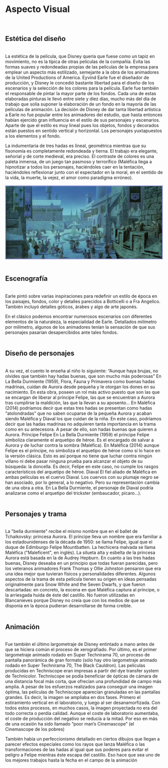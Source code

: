 # Aspecto Visual
<br>

## Estética del diseño
<br>
La estética de la película, que Disney quería que fuese como un tapiz en movimiento, no es la típica de otras películas de la compañía. Evita las formas suaves y redondeadas propias de las películas de la empresa para emplear un aspecto más estilizado, semejante a la obra de los animadores de la United Productions of America.
Eyvind Earle fue el diseñador de producción, y Disney le concedió bastante libertad para el diseño de los escenarios y la selección de los colores para la película. Earle fue también el responsable de pintar la mayor parte de los fondos. Cada una de estas elaboradas pinturas le llevó entre siete y diez días, mucho más del día de trabajo que solía suponer la elaboración de un fondo en la mayoría de las películas de animación. La decisión de Disney de dar tanta libertad artística a Earle no fue popular entre los animadores del estudio, que hasta entonces habían ejercido gran influencia en el estilo de sus personajes y escenarios.
Aparte de que el estilo es muy lineal pues los objetos, fondos y decorados están puestos en sentido vertical y horizontal. Los personajes yuxtapuestos a los elementos y el fondo.

La indumentaria de tres hadas es lineal, geométrica mientras que su fisonomía es completamente redondeada y tierna.
El trabajo  era elegante, señorial y de corte medieval, era preciso.
El contraste de colores es una paleta inmensa, de un juego tan pasmoso y terrorífico (Maléfica llega a hipnotizar a todos los personajes, haciéndoles caer en la tentación, haciéndoles reflexionar junto con el espectador en la moral, en el sentido de la vida, la muerte, la vejez, el amor como paradigma erróneo).  
<br>
<img title = 'imagen' alt = 'aqui un imagen' src = 'images/13disney.jpg'>  
<br>

## Escenografía
<br>
Earle pintó sobre varias inspiraciones para redefinir un estilo de época en los paisajes, fondos, color y detalles parecidos a Botticelli o a Fra Angelico. También incluyó detalles góticos, árabes y algo de arte japonés.

En el clásico podemos encontrar numerosos escenarios con diferentes elementos de la naturaleza, la especialidad de Earle. Detallados milímetro por milímetro, algunos de los animadores tenían la sensación de que sus personajes pasarían desapercibidos ante tales fondos.  
<br>

## Diseño de personajes
<br>
A su vez, el cuento le enseña al niño lo siguiente: “Aunque haya brujas, no olvides que también hay hadas buenas, que son mucho más poderosas”
En La Bella Durmiente (1959), Flora, Fauna y Primavera como buenas hadas madrinas, cuidan de Aurora desde pequeña y le otorgan los dones en su nacimiento. En esta obra, poseen un rol más activo puesto que son las que se encargan de liberar al príncipe Felipe, las que se encuentran a Aurora tras cumplirse la maldición, las que la llevan a su aposento… En Maléfica (2014) podríamos decir que estas tres hadas se presentan como hadas “atolondradas” que no saben ocuparse de la pequeña Aurora y acaban siendo Maléfica y Diaval los que cuidan de la niña. En este caso, podríamos decir que las hadas madrinas no adquieren tanta importancia en la trama como en su antecesora. A pesar de ello, son hadas buenas que quieren a Aurora.
Príncipe Felipe En La Bella Durmiente (1959) el príncipe Felipe simboliza claramente el arquetipo de héroe. Es el encargado de salvar a Aurora y de luchar contra la sombra (Maléfica). En Maléfica (2014) aunque Felipe es el príncipe, no simboliza el arquetipo de héroe como sí lo hace en la versión clásica. Esto es así porque no tiene que luchar contra ningún villano ni debe pasar ninguna prueba para alcanzar el objeto de su búsqueda: la doncella. Es decir, Felipe en este caso, no cumple los rasgos característicos del arquetipo de héroe.
Diaval El fiel aliado de Maléfica en ambas películas es el cuervo Diaval. Los cuervos con su plumaje negro se han asociado, por lo general, a lo negativo. Pero su representación cambia de una obra a otra. En La Bella Durmiente, el personaje de Diaval podría analizarse como el arquetipo del trickster (embaucador, pícaro…).  
<br>
<br>

## Personajes y trama  
<br>
La "bella durmiente" recibe el mismo nombre que en el ballet de Tchaikovsky: princesa Aurora. El príncipe lleva un nombre que era familiar a los estadounidenses de la década de 1950: se llama Felipe, igual que el duque de Edimburgo Felipe Mountbatten. La hechicera malvada se llama Maléfica ("Maleficent", en inglés).
La silueta alta y esbelta de la princesa Aurora está basada en la de Audrey Hepburn. En cuanto a las tres hadas buenas, Disney deseaba en un principio que todas fueran parecidas, pero los veteranos animadores Frank Thomas y Ollie Johnston pensaron que era una idea mejor que tuvieran físicos y personalidades diferentes.
Algunos aspectos de la trama de esta película tienen su origen en ideas pensadas originalmente para Snow White and the Seven Dwarfs, y que fueron descartadas: en concreto, la escena en que Maléfica captura al príncipe, o la arriesgada huida de éste del castillo. No fueron utilizadas en Blancanieves porque Disney no creía que con los medios de que se disponía en la época pudieran desarrollarse de forma creíble.  
<br>  
<br>

## Animación
<br>
Fue también el último largometraje de Disney entintado a mano antes de que se hiciera común el proceso de xerografiado. Por último, es el primer largometraje animado rodado en Super Technirama 70, un proceso de pantalla panorámica de gran formato (sólo hay otro largometraje animado rodado en Super Technirama 70, The Black Cauldron). Las películas producidas en Techniscope eran impresas a partir del dye transfer system de Technicolor. Techniscope se podía beneficiar de ópticas de cámara de una distancia focal más corta, que ofrecían una profundidad de campo más amplia. A pesar de los esfuerzos realizados para conseguir una imagen óptima, las películas de Techniscope aparecían granuladas en las pantallas grandes.  Es decir, la imagen se ampliaba en dos fases. Primero el estiramiento vertical en el laboratorio, y luego al ser desanamorfizada. Con todos estos procesos, en muchos casos, la imagen proyectada no era del todo correcta o perdía calidad. Aunque el coste de laboratorio aumentaba, el coste de producción del negativo se reducía a la mitad. Por eso en más de una ocasión ha sido llamado “poor man’s Cinemascope” (el Cinemascope de los pobres) 

También había un perfeccionismo detallado en ciertos dibujos que llegan a parecer efectos especiales como los rayos que lanza Maléfica o las transformaciones de las hadas al igual que sus poderes para evitar el peligro a Felipe mientras éste escapa del castillo. Eso hace que sea uno de los mejores trabajos hasta la fecha en el campo de la animación